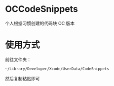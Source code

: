 # OCCodeSnippets
 个人根据习惯创建的代码块
 OC 版本

# 使用方式
前往文件夹：
```
~/Library/Developer/Xcode/UserData/CodeSnippets
```
然后复制粘贴即可